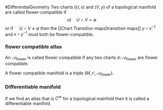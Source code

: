 #DifferentialGeometry
Two charts $(U,x)$ and $(V,y)$ of a topological manifold are called flower-compatible if 
$$
a)\quad U\cap V =\emptyset
$$
or if $\quad U\cap V \neq\emptyset$ then the [[Chart Transition maps|transition maps]] $y\circ x^{-1}$ and $x\circ y^{-1}$ must both be flower-compatible.

### flower compatible atlas
An $\mathcal{A}_{\text{flower}}$ is called flower compatible if any two charts in $\mathcal{A}_{\text{flower}}$ are flower compatible. 

A flower compatible manifold is a triple $(M,\mathcal{O},\mathcal{A}_{\text{flower}})$.

### Differentiable manifold
If we find an altas that is $C^{\infty}$ for a topological mainfold then it is called a differentiable manifold
